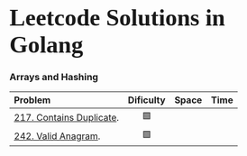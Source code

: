  # <span style="font-family:Papyrus; font-size:1.5em;">Leetcode Solutions in Golang</span>


### Arrays and Hashing

| Problem       | Dificulty   | Space | Time |
| :---          |    :----:   |   ---:|  ---:|
|[217. Contains Duplicate](https://leetcode.com/problems/contains-duplicate/).| 🟩 | | |
|[242. Valid Anagram](https://leetcode.com/problems/valid-anagram/).| 🟩 | | |
